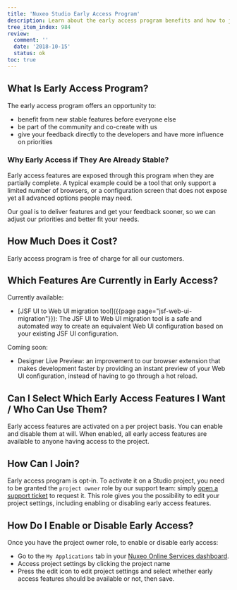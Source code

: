 ```yaml
---
title: 'Nuxeo Studio Early Access Program'
description: Learn about the early access program benefits and how to join it.
tree_item_index: 984
review:
  comment: ''
  date: '2018-10-15'
  status: ok
toc: true
---
```


## What Is Early Access Program?
The early access program offers an opportunity to:
- benefit from new stable features before everyone else
- be part of the community and co-create with us
- give your feedback directly to the developers and have more influence on priorities

### Why Early Access if They Are Already Stable?
Early access features are exposed through this program when they are partially complete. A typical example could be a tool that only support a limited number of browsers, or a configuration screen that does not expose yet all advanced options people may need.

Our goal is to deliver features and get your feedback sooner, so we can adjust our priorities and better fit your needs.

## How Much Does it Cost?
Early access program is free of charge for all our customers.

## Which Features Are Currently in Early Access?
Currently available:
- [JSF UI to Web UI migration tool]({{page page="jsf-web-ui-migration"}}): The JSF UI to Web UI migration tool is a safe and automated way to create an equivalent Web UI configuration based on your existing JSF UI configuration.

Coming soon:
- Designer Live Preview: an improvement to our browser extension that makes development faster by providing an instant preview of your Web UI configuration, instead of having to go through a hot reload.

## Can I Select Which Early Access Features I Want / Who Can Use Them?
Early access features are activated on a per project basis. You can enable and disable them at will. When enabled, all early access features are available to anyone having access to the project.

## How Can I Join?
Early access program is opt-in. To activate it on a Studio project, you need to be granted the `project owner` role by our support team: simply <a href="https://jira.nuxeo.com">open a support ticket</a> to request it. This role gives you the possibility to edit your project settings, including enabling or disabling early access features.

## How Do I Enable or Disable Early Access?
Once you have the project owner role, to enable or disable early access:
- Go to the `My Applications` tab in your <a href="https://connect.nuxeo.com/nuxeo/site/connect/applications" target="_blank">Nuxeo Online Services dashboard</a>.
- Access project settings by clicking the project name
- Press the edit icon to edit project settings and select whether early access features should be available or not, then save.
